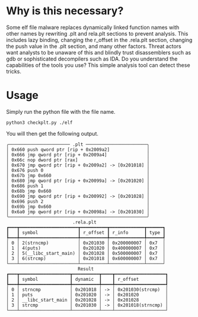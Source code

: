 # Why is this necessary?

Some elf file malware replaces dynamically linked function names with other names by rewriting .plt and rela.plt sections to prevent analysis. 
This includes lazy binding, changing the r_offset in the .rela.plt section, changing the push value in the .plt section, and many other factors.
Threat actors want analysts to be unaware of this and blindly trust disassemblers such as gdb or sophisticated decompilers such as IDA.
Do you understand the capabilities of the tools you use? This simple analysis tool can detect these tricks.

# Usage

Simply run the python file with the file name.
```
python3 checkplt.py ./elf
```
You will then get the following output.
```
╭─────────────────────── .plt ───────────────────────╮
│ 0x660 push qword ptr [rip + 0x2009a2]              │
│ 0x666 jmp qword ptr [rip + 0x2009a4]               │
│ 0x66c nop dword ptr [rax]                          │
│ 0x670 jmp qword ptr [rip + 0x2009a2] -> [0x201018] │
│ 0x676 push 0                                       │
│ 0x67b jmp 0x660                                    │
│ 0x680 jmp qword ptr [rip + 0x20099a] -> [0x201020] │
│ 0x686 push 1                                       │
│ 0x68b jmp 0x660                                    │
│ 0x690 jmp qword ptr [rip + 0x200992] -> [0x201028] │
│ 0x696 push 2                                       │
│ 0x69b jmp 0x660                                    │
│ 0x6a0 jmp qword ptr [rip + 0x20098a] -> [0x201030] │
╰────────────────────────────────────────────────────╯
                         .rela.plt
┏━━━┳━━━━━━━━━━━━━━━━━━━━━━┳━━━━━━━━━━┳━━━━━━━━━━━━━┳━━━━━━┓
┃   ┃ symbol               ┃ r_offset ┃ r_info      ┃ type ┃
┡━━━╇━━━━━━━━━━━━━━━━━━━━━━╇━━━━━━━━━━╇━━━━━━━━━━━━━╇━━━━━━┩
│ 0 │ 2(strncmp)           │ 0x201030 │ 0x200000007 │ 0x7  │
│ 1 │ 4(puts)              │ 0x201020 │ 0x400000007 │ 0x7  │
│ 2 │ 5(__libc_start_main) │ 0x201028 │ 0x500000007 │ 0x7  │
│ 3 │ 6(strcmp)            │ 0x201018 │ 0x600000007 │ 0x7  │
└───┴──────────────────────┴──────────┴─────────────┴──────┘
                           Result
┏━━━┳━━━━━━━━━━━━━━━━━━━┳━━━━━━━━━━┳━━━━┳━━━━━━━━━━━━━━━━━━━┓
┃   ┃ symbol            ┃ dynamic  ┃    ┃ r_offset          ┃
┡━━━╇━━━━━━━━━━━━━━━━━━━╇━━━━━━━━━━╇━━━━╇━━━━━━━━━━━━━━━━━━━┩
│ 0 │ strncmp           │ 0x201018 │ -> │ 0x201030(strcmp)  │
│ 1 │ puts              │ 0x201020 │ -> │ 0x201020          │
│ 2 │ __libc_start_main │ 0x201028 │ -> │ 0x201028          │
│ 3 │ strcmp            │ 0x201030 │ -> │ 0x201018(strncmp) │
└───┴───────────────────┴──────────┴────┴───────────────────┘
```

